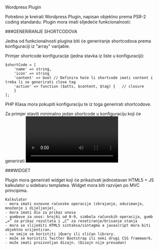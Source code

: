 Wordpress Plugin

Potrebno je kreirati Wordpress Plugin, napisan objektno prema PSR-2 coding standardu.  Plugin mora imati slijedeće funkcionalnosti:

###GENERIRANJE SHORTCODOVA

Jedna od funkcionalnosti plugina biti će generiranje shortcodova prema konfiguraciji iz "array" varijable.

Primjer shortcode konfiguracije (jedna stavka iz liste u konfiguraciji):
```
$shortCode = [
    'name' => string,
    'icon' => string
    'content' => bool // Definira hoće li shortcode imati content i treba li se generirati close tag
    'action' => function ($atts, $content, $tag) {   // closure
    }
];
```

PHP Klasa mora pokupiti konfiguraciju te iz toga generirati shortcodove.

Za primjer staviti minimalno jedan shortcode u konfiguraciju koji će generirati <video>, <audio> tag i/ili neki drugi HTML5 tag.

###WIDGET

Plugin mora generirati  widget koji će prikazivati jednostavan HTML5 + JS kalkulator u sidebaru templatea. Widget mora biti razvijen po MVC principima.

    Kalkulator
    - mora imati osnovne računske operacije (zbrajanje, oduzimanje, množenje i dijeljenje),
    - mora imati dio za prikaz unosa
    - gumbove za unos: brojki od 0-9, simbola računskih operacija, gumb „=“ za prikaz rezultata i „C“ za resetiranje/brisanje stanja
    - mora se slijediti HTML5 sintaksa/sintagma a javascript mora biti objektno orijentiran.
    - ne smije se koristiti jQuery ili sličan library.
    - može se koristiti Twitter Bootstrap ili neki drugi CSS framework.
    - može imati proizvoljan dizajn. (Dizajn nije presudan)
